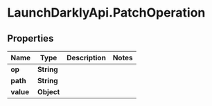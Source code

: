 # LaunchDarklyApi.PatchOperation

## Properties
Name | Type | Description | Notes
------------ | ------------- | ------------- | -------------
**op** | **String** |  | 
**path** | **String** |  | 
**value** | **Object** |  | 


